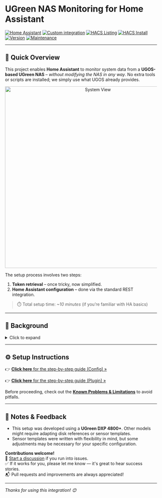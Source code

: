 # UGreen NAS Monitoring for Home Assistant

[![Home Assistant](https://img.shields.io/badge/Home%20Assistant-%2341BDF5.svg)](https://www.home-assistant.io)
[![Custom integration](https://img.shields.io/badge/Custom%20Integration-%2341BDF5.svg)](https://www.home-assistant.io/getting-started/concepts-terminology)
[![HACS Listing](https://img.shields.io/badge/HACS%20Listing-intended-orange.svg)](https://github.com/hacs)
[![HACS Install](https://img.shields.io/badge/HACS%20Custom%20Install-verified-green.svg)](https://github.com/hacs)
[![Version](https://img.shields.io/badge/Version-v2025.05.1-green.svg)](https://github.com/Tom-Bom-badil/home-assistant_helios-vallox/releases)
[![Maintenance](https://img.shields.io/badge/Maintained%3F-yes-green.svg)](https://github.com/Tom-Bom-badil/home-assistant_helios-vallox/graphs/commit-activity)

---

## 🚀 Quick Overview

This project enables **Home Assistant** to monitor system data from a **UGOS-based UGreen NAS** – *without modifying the NAS in any way*. No extra tools or scripts are installed; we simply use what UGOS already provides.

<p align="center">
  <img src="https://github.com/user-attachments/assets/2f3053ac-35a0-42af-af59-087d0ec2134a" alt="System View" width="600"/>
</p>

The setup process involves two steps:

1. **Token retrieval** – once tricky, now simplified.  
2. **Home Assistant configuration** – done via the standard REST integration.

> ⏱️ Total setup time: *~10 minutes* (if you’re familiar with HA basics)

---

## 📖 Background

<details>
  <summary>Click to expand</summary>

When migrating from my old QNAP to a UGreen DXP, I encountered a few issues.

First, my virtual machines wouldn’t boot properly. After some digging, I solved the problem — [full details here](https://discord.com/channels/1208438687168335913/1270855790147797104/1318333164455723070) on Discord.

Then came the real issue: UGOS doesn’t expose system data like CPU or RAM usage through standard interfaces. Unlike QNAP (which has a built-in Home Assistant integration), I couldn’t find any plug-and-play option.

So I started building something myself — not beautiful, not plug-and-play — but it works. And it’s a solid proof-of-concept for anyone wanting Home Assistant insights from a UGreen NAS.

<p align="center">
  <img src="https://github.com/user-attachments/assets/37f5f5d5-9998-4879-bdfa-8fa4d5590ef0" alt="HA Dashboard Example" width="600"/>
</p>

</details>

---

## ⚙️ Setup Instructions

👉 [**Click here** for the step-by-step guide (Config) »](https://github.com/Tom-Bom-badil/ugreen_nas/blob/main/docs/how_to_setup.md)

👉 [**Click here** for the step-by-step guide (Plugin) »](https://github.com/Tom-Bom-badil/ugreen_nas/blob/main/docs/how_to_setup_custom_components.md)

Before proceeding, check out the [**Known Problems & Limitations**](https://github.com/Tom-Bom-badil/ugreen_nas/discussions/2) to avoid pitfalls.

---

## 📝 Notes & Feedback

- This setup was developed using a **UGreen DXP 4800+**. Other models might require adapting disk references or sensor templates.
- Sensor templates were written with flexibility in mind, but some adjustments may be necessary for your specific configuration.

**Contributions welcome!**  
💬 [Start a discussion](https://github.com/Tom-Bom-badil/ugreen_nas/discussions) if you run into issues.  
✅ If it works for you, please let me know — it's great to hear success stories.  
📬 Pull requests and improvements are always appreciated!

---

*Thanks for using this integration! 😊*
